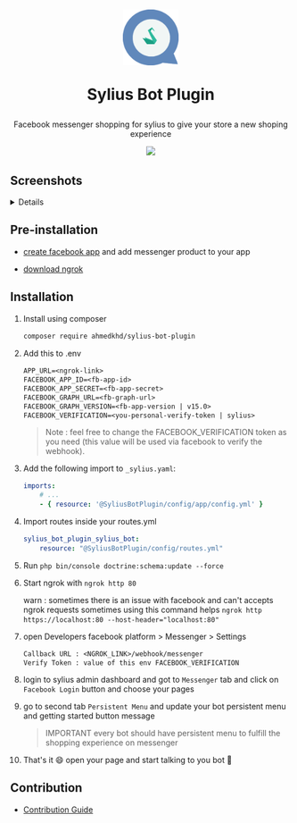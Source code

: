 <h1 align="center">
    <img width="100" height="100" src="https://github.com/aa-ahmed-aa/SyliusBotPlugin/blob/master/docs/resources/logo.png" />
    <p>
    Sylius Bot Plugin
    </p>
</h1>

<p align="center">Facebook messenger shopping for sylius to give your store a new shoping experience</p>

<p align="center">
    <a href="https://sylius.com" target="_blank">
        <img src="https://github.com/aa-ahmed-aa/SyliusBotPlugin/blob/master/docs/resources/demo_gif.gif" />
    </a>
</p>

## Screenshots
<details>

![Screenshot](docs/resources/screen_2.png)
![Screenshot](docs/resources/screen_1.png)
![Screenshot](docs/resources/screen_3.png)

</details>

## Pre-installation
- [create facebook app](https://developers.facebook.com/docs/development/create-an-app/) and add messenger product to your app 

- [download ngrok](https://ngrok.com/download)

## Installation
1. Install using composer 
    ```bash 
    composer require ahmedkhd/sylius-bot-plugin
    ```
2. Add this to .env
    ```dotenv
    APP_URL=<ngrok-link>
    FACEBOOK_APP_ID=<fb-app-id>
    FACEBOOK_APP_SECRET=<fb-app-secret>
    FACEBOOK_GRAPH_URL=<fb-graph-url>
    FACEBOOK_GRAPH_VERSION=<fb-app-version | v15.0>
    FACEBOOK_VERIFICATION=<you-personal-verify-token | sylius>
    ```
    > Note : feel free to change the FACEBOOK_VERIFICATION token as you need (this value will be used via facebook to verify the webhook).

3. Add the following import to `_sylius.yaml`:
    ```yml
    imports:
        # ...
        - { resource: '@SyliusBotPlugin/config/app/config.yml' }
    
    ```

4. Import routes inside your routes.yml
    ```yml
    sylius_bot_plugin_sylius_bot:
        resource: "@SyliusBotPlugin/config/routes.yml"
    ```

5. Run `php bin/console doctrine:schema:update --force`

6. Start ngrok with  `ngrok http 80` 

   warn : sometimes there is an issue with facebook and can't accepts ngrok requests sometimes using this command helps `ngrok http https://localhost:80 --host-header="localhost:80"`

7. open Developers facebook platform > Messenger > Settings
    ```dotenv
    Callback URL : <NGROK_LINK>/webhook/messenger
    Verify Token : value of this env FACEBOOK_VERIFICATION
    ```

8. login to sylius admin dashboard and got to `Messenger` tab and click on `Facebook Login` button and choose your pages 
9. go to second tab `Persistent Menu` and update your bot persistent menu and getting started button message
   > IMPORTANT every bot should have persistent menu to fulfill the shopping experience on messenger

10. That's it :smile: open your page and start talking to you bot :tada:


## Contribution
- [Contribution Guide](https://github.com/aa-ahmed-aa/SyliusBotPlugin/blob/master/docs/CUSTOMIZATION.md)
